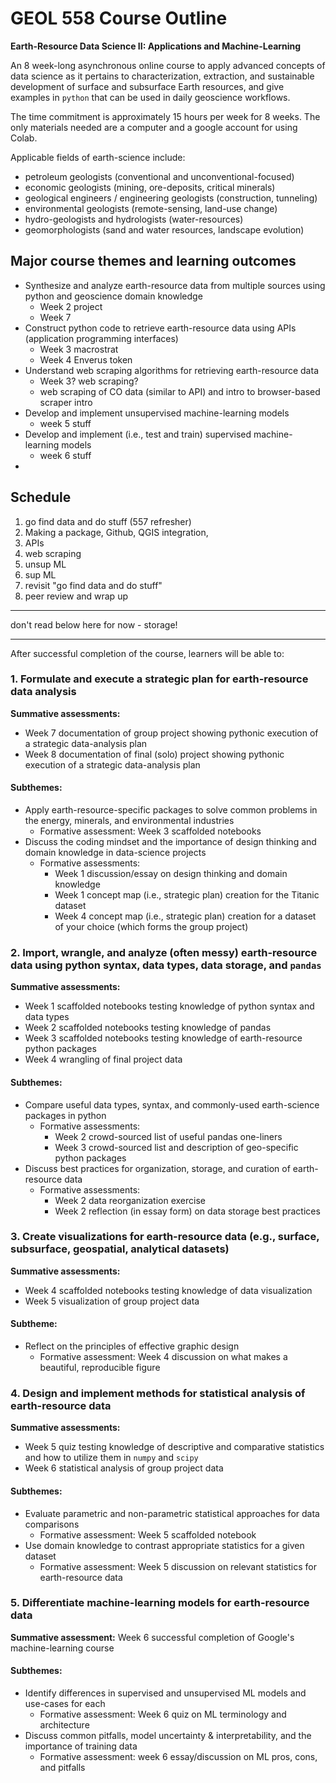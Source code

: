 # GEOL 558 Course Outline

**Earth-Resource Data Science II: Applications and Machine-Learning**

An 8 week-long asynchronous online course to apply advanced concepts of data science as it pertains to characterization, extraction, and sustainable development of surface and subsurface Earth resources, and give examples in `python` that can be used in daily geoscience workflows.

The time commitment is approximately 15 hours per week for 8 weeks. The only materials needed are a computer and a google account for using Colab.

Applicable fields of earth-science include:
- petroleum geologists (conventional and unconventional-focused)
- economic geologists (mining, ore-deposits, critical minerals)
- geological engineers / engineering geologists (construction, tunneling)
- environmental geologists (remote-sensing, land-use change)
- hydro-geologists and hydrologists (water-resources)
- geomorphologists (sand and water resources, landscape evolution)

## Major course themes and learning outcomes
- Synthesize and analyze earth-resource data from multiple sources using python and geoscience domain knowledge
  - Week 2 project 
  - Week 7 
- Construct python code to retrieve earth-resource data using APIs (application programming interfaces) 
  - Week 3 macrostrat
  - Week 4 Enverus token
- Understand web scraping algorithms for retrieving earth-resource data
  - Week 3? web scraping? 
   - web scraping of CO data (similar to API) and intro to browser-based scraper intro
- Develop and implement unsupervised machine-learning models
  - week 5 stuff
- Develop and implement (i.e., test and train) supervised machine-learning models
  - week 6 stuff
- 

## Schedule
1. go find data and do stuff (557 refresher)
1. Making a package, Github, QGIS integration, 
1. APIs
1. web scraping
1. unsup ML
1. sup ML
1. revisit "go find data and do stuff" 
1. peer review and wrap up

---

don't read below here for now - storage!

---

After successful completion of the course, learners will be able to:

### 1. Formulate and execute a strategic plan for earth-resource data analysis
**Summative assessments:** 
- Week 7 documentation of group project showing pythonic execution of a strategic data-analysis plan
- Week 8 documentation of final (solo) project showing pythonic execution of a strategic data-analysis plan

#### Subthemes:
- Apply earth-resource-specific packages to solve common problems in the energy, minerals, and environmental industries
  - Formative assessment: Week 3 scaffolded notebooks
- Discuss the coding mindset and the importance of design thinking and domain knowledge in data-science projects
  - Formative assessments:
    - Week 1 discussion/essay on design thinking and domain knowledge
    - Week 1 concept map (i.e., strategic plan) creation for the Titanic dataset
    - Week 4 concept map (i.e., strategic plan) creation for a dataset of your choice (which forms the group project)

### 2. Import, wrangle, and analyze (often messy) earth-resource data using python syntax, data types, data storage, and `pandas`
**Summative assessments:**
- Week 1 scaffolded notebooks testing knowledge of python syntax and data types
- Week 2 scaffolded notebooks testing knowledge of pandas
- Week 3 scaffolded notebooks testing knowledge of earth-resource python packages
- Week 4 wrangling of final project data

#### Subthemes:
- Compare useful data types, syntax, and commonly-used earth-science packages in python
  - Formative assessments:
    - Week 2 crowd-sourced list of useful pandas one-liners
    - Week 3 crowd-sourced list and description of geo-specific python packages
- Discuss best practices for organization, storage, and curation of earth-resource data
  - Formative assessments:
    - Week 2 data reorganization exercise
    - Week 2 reflection (in essay form) on data storage best practices

### 3. Create visualizations for earth-resource data (e.g., surface, subsurface, geospatial, analytical datasets)
**Summative assessments:**
- Week 4 scaffolded notebooks testing knowledge of data visualization
- Week 5 visualization of group project data

#### Subtheme:
- Reflect on the principles of effective graphic design
  - Formative assessment: Week 4 discussion on what makes a beautiful, reproducible figure

### 4. Design and implement methods for statistical analysis of earth-resource data
**Summative assessments:**
- Week 5 quiz testing knowledge of descriptive and comparative statistics and how to utilize them in `numpy` and `scipy`
- Week 6 statistical analysis of group project data

#### Subthemes:
- Evaluate parametric and non-parametric statistical approaches for data comparisons
  - Formative assessment: Week 5 scaffolded notebook
- Use domain knowledge to contrast appropriate statistics for a given dataset
  - Formative assessment: Week 5 discussion on relevant statistics for earth-resource data

### 5. Differentiate machine-learning models for earth-resource data
**Summative assessment:** Week 6 successful completion of Google's machine-learning course

#### Subthemes:
- Identify differences in supervised and unsupervised ML models and use-cases for each
  - Formative assessment: Week 6 quiz on ML terminology and architecture
- Discuss common pitfalls, model uncertainty & interpretability, and the importance of training data
  - Formative assessment: week 6 essay/discussion on ML pros, cons, and pitfalls
